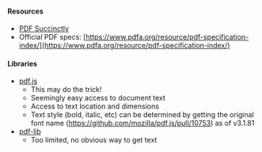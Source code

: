 #### Resources

- [PDF Succinctly](https://www.syncfusion.com/succinctly-free-ebooks/pdf)
- Official PDF specs: [https://www.pdfa.org/resource/pdf-specification-index/](https://www.pdfa.org/resource/pdf-specification-index/)

#### Libraries

- [pdf.js](https://mozilla.github.io/pdf.js/)
  - This may do the trick!
  - Seemingly easy access to document text
  - Access to text location and dimensions
  - Text style (bold, italic, etc) can be determined by getting the original font name (https://github.com/mozilla/pdf.js/pull/10753) as of v3.1.81
- [pdf-lib](https://pdf-lib.js.org/)
  - Too limited, no obvious way to get text
